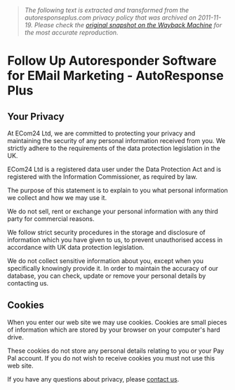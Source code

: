 > *The following text is extracted and transformed from the autoresponseplus.com privacy policy that was archived on 2011-11-19. Please check the [original snapshot on the Wayback Machine](https://web.archive.org/web/20111119015944id_/http%3A//www.autoresponseplus.com/privacy.php) for the most accurate reproduction.*

# Follow Up Autoresponder Software for EMail Marketing - AutoResponse Plus

## Your Privacy

At ECom24 Ltd, we are committed to protecting your privacy and maintaining the security of any personal information received from you. We strictly adhere to the requirements of the data protection legislation in the UK.

ECom24 Ltd is a registered data user under the Data Protection Act and is registered with the Information Commissioner, as required by law.

The purpose of this statement is to explain to you what personal information we collect and how we may use it.

We do not sell, rent or exchange your personal information with any third party for commercial reasons.

We follow strict security procedures in the storage and disclosure of information which you have given to us, to prevent unauthorised access in accordance with UK data protection legislation.

We do not collect sensitive information about you, except when you specifically knowingly provide it. In order to maintain the accuracy of our database, you can check, update or remove your personal details by contacting us.

## Cookies

When you enter our web site we may use cookies. Cookies are small pieces of information which are stored by your browser on your computer's hard drive.

These cookies do not store any personal details relating to you or your Pay Pal account. If you do not wish to receive cookies you must not use this web site.

If you have any questions about privacy, please [contact us](https://web.archive.org/web/20111119015944id_/http%3A//www.autoresponseplus.com/contact.php).
